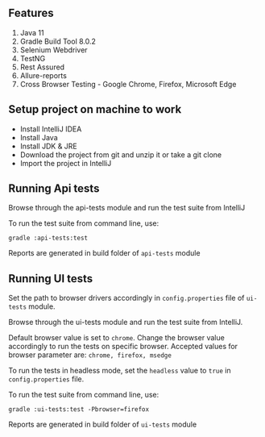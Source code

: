 
## **Features**

1. Java 11
2. Gradle Build Tool 8.0.2
3. Selenium Webdriver
4. TestNG
5. Rest Assured
6. Allure-reports
7. Cross Browser Testing - Google Chrome, Firefox, Microsoft Edge

## **Setup project on machine to work**

* Install IntelliJ IDEA
* Install Java
* Install JDK & JRE
* Download the project from git and unzip it or take a git clone
* Import the project in IntelliJ

## **Running Api tests**

Browse through the api-tests module and run the test suite from IntelliJ

To run the test suite from command line, use:

`gradle :api-tests:test`

Reports are generated in build folder of `api-tests` module

## **Running UI tests**

Set the path to browser drivers accordingly in `config.properties` file of `ui-tests` module.

Browse through the ui-tests module and run the test suite from IntelliJ.

Default browser value is set to `chrome`. Change the browser value accordingly to run the tests on specific browser.
Accepted values for browser parameter are: `chrome, firefox, msedge`

To run the tests in headless mode, set the `headless` value to `true` in `config.properties` file.

To run the test suite from command line, use:

`gradle :ui-tests:test -Pbrowser=firefox`

Reports are generated in build folder of `ui-tests` module

